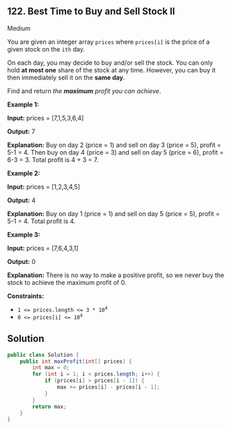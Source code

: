 ## 122\. Best Time to Buy and Sell Stock II

Medium

You are given an integer array `prices` where `prices[i]` is the price of a given stock on the `ith` day.

On each day, you may decide to buy and/or sell the stock. You can only hold **at most one** share of the stock at any time. However, you can buy it then immediately sell it on the **same day**.

Find and return _the **maximum** profit you can achieve_.

**Example 1:**

**Input:** prices = [7,1,5,3,6,4]

**Output:** 7

**Explanation:** Buy on day 2 (price = 1) and sell on day 3 (price = 5), profit = 5-1 = 4. Then buy on day 4 (price = 3) and sell on day 5 (price = 6), profit = 6-3 = 3. Total profit is 4 + 3 = 7. 

**Example 2:**

**Input:** prices = [1,2,3,4,5]

**Output:** 4

**Explanation:** Buy on day 1 (price = 1) and sell on day 5 (price = 5), profit = 5-1 = 4. Total profit is 4. 

**Example 3:**

**Input:** prices = [7,6,4,3,1]

**Output:** 0

**Explanation:** There is no way to make a positive profit, so we never buy the stock to achieve the maximum profit of 0. 

**Constraints:**

*   <code>1 <= prices.length <= 3 * 10<sup>4</sup></code>
*   <code>0 <= prices[i] <= 10<sup>4</sup></code>

## Solution

```java
public class Solution {
    public int maxProfit(int[] prices) {
        int max = 0;
        for (int i = 1; i < prices.length; i++) {
            if (prices[i] > prices[i - 1]) {
                max += prices[i] - prices[i - 1];
            }
        }
        return max;
    }
}
```